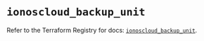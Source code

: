 # `ionoscloud_backup_unit`

Refer to the Terraform Registry for docs: [`ionoscloud_backup_unit`](https://registry.terraform.io/providers/ionos-cloud/ionoscloud/6.6.6/docs/resources/backup_unit).
